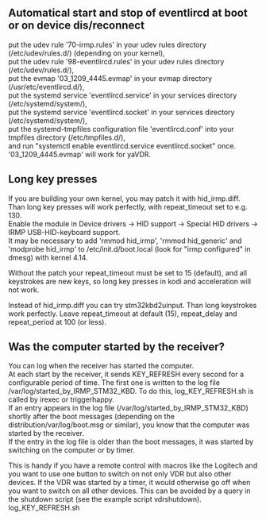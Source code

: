 ## Automatical start and stop of eventlircd at boot or on device dis/reconnect
put the udev rule '70-irmp.rules' in your udev rules directory (/etc/udev/rules.d/) (depending on your kernel),  
put the udev rule '98-eventlircd.rules' in your udev rules directory (/etc/udev/rules.d/),  
put the evmap '03_1209_4445.evmap' in your evmap directory (/usr/etc/eventlircd.d/),  
put the systemd service 'eventlircd.service' in your services directory (/etc/systemd/system/),  
put the systemd service 'eventlircd.socket' in your services directory (/etc/systemd/system/),  
put the systemd-tmpfiles configuration file 'eventlircd.conf' into your tmpfiles directory (/etc/tmpfiles.d/),  
and run "systemctl enable eventlircd.service eventlircd.socket" once.  
'03_1209_4445.evmap' will work for yaVDR.

## Long key presses
If you are building your own kernel, you may patch it with hid_irmp.diff.  
Than long key presses will work perfectly, with repeat_timeout set to e.g. 130.  
Enable the module in Device drivers → HID support → Special HID drivers → IRMP USB-HID-keyboard support.  
It may be necessary to add 'rmmod hid_irmp', 'rmmod hid_generic' and 'modprobe hid_irmp' to /etc/init.d/boot.local (look for "irmp configured" in dmesg) with kernel 4.14.

Without the patch your repeat_timeout must be set to 15 (default), and all keystrokes are new keys, so long key presses in kodi and acceleration will not work.

Instead of hid_irmp.diff you can try stm32kbd2uinput. Than long keystrokes work perfectly. Leave repeat_timeout at default (15), repeat_delay and repeat_period at 100 (or less).

## Was the computer started by the receiver?
You can log when the receiver has started the computer.  
At each start by the receiver, it sends KEY_REFRESH every second for a configurable period of time. The first one is written to the log file /var/log/started_by_IRMP_STM32_KBD. To do this, log_KEY_REFRESH.sh is called by irexec or triggerhappy.  
If an entry appears in the log file (/var/log/started_by_IRMP_STM32_KBD) shortly after the boot messages (depending on the distribution/var/log/boot.msg or similar), you know that the computer was started by the receiver.  
If the entry in the log file is older than the boot messages, it was started by switching on the computer or by timer.

This is handy if you have a remote control with macros like the Logitech and you want to use one button to switch on not only VDR but also other devices. If the VDR was started by a timer, it would otherwise go off when you want to switch on all other devices. This can be avoided by a query in the shutdown script (see the example script vdrshutdown).
log_KEY_REFRESH.sh 
